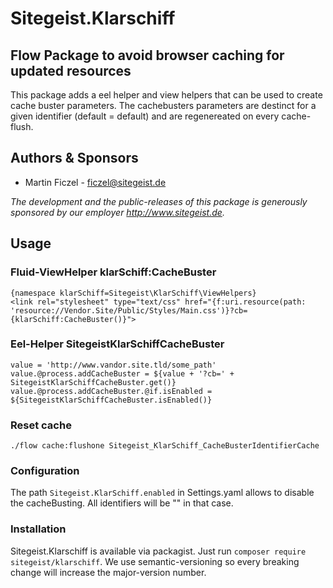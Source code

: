 # Sitegeist.Klarschiff

## Flow Package to avoid browser caching for updated resources

This package adds a eel helper and view helpers that can be used to create cache buster parameters. 
The cachebusters parameters are destinct for a given identifier (default = default) and are regenereated on every cache-flush. 

## Authors & Sponsors

* Martin Ficzel - ficzel@sitegeist.de

*The development and the public-releases of this package is generously sponsored 
by our employer http://www.sitegeist.de.*

## Usage

### Fluid-ViewHelper klarSchiff:CacheBuster 

```
{namespace klarSchiff=Sitegeist\KlarSchiff\ViewHelpers}
<link rel="stylesheet" type="text/css" href="{f:uri.resource(path: 'resource://Vendor.Site/Public/Styles/Main.css')}?cb={klarSchiff:CacheBuster()}">
```
### Eel-Helper SitegeistKlarSchiffCacheBuster
```
value = 'http://www.vandor.site.tld/some_path'
value.@process.addCacheBuster = ${value + '?cb=' + SitegeistKlarSchiffCacheBuster.get()}
value.@process.addCacheBuster.@if.isEnabled = ${SitegeistKlarSchiffCacheBuster.isEnabled()}
```
### Reset cache

```
./flow cache:flushone Sitegeist_KlarSchiff_CacheBusterIdentifierCache
```
### Configuration

The path `Sitegeist.KlarSchiff.enabled` in Settings.yaml allows to disable the cacheBusting. 
All identifiers will be "" in that case. 

### Installation 

Sitegeist.Klarschiff is available via packagist. Just run `composer require sitegeist/klarschiff`.
We use semantic-versioning so every breaking change will increase the major-version number.
